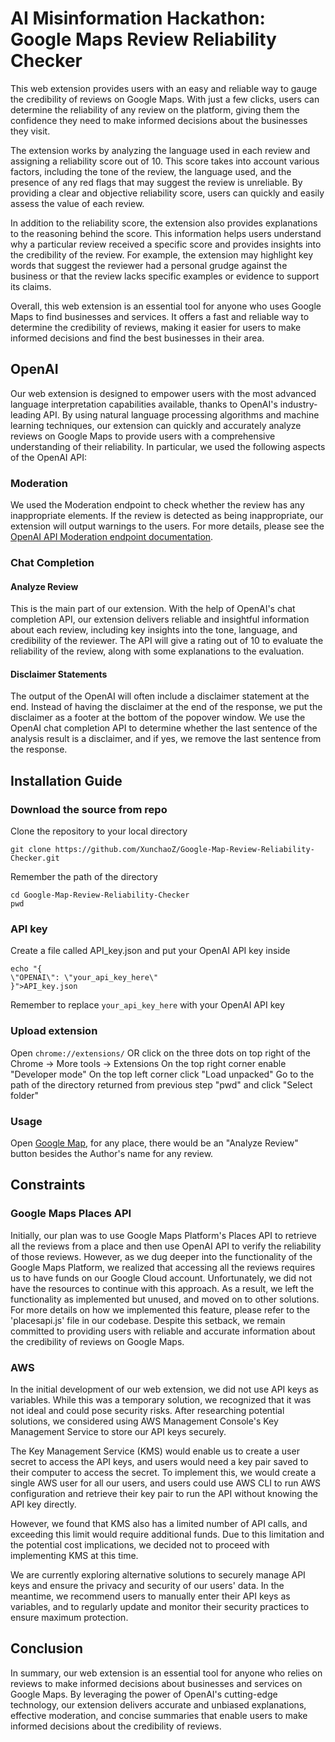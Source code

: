 # AI Misinformation Hackathon: Google Maps Review Reliability Checker

This web extension provides users with an easy and reliable way to gauge the credibility of reviews on Google Maps. With just a few clicks, users can determine the reliability of any review on the platform, giving them the confidence they need to make informed decisions about the businesses they visit.

The extension works by analyzing the language used in each review and assigning a reliability score out of 10. This score takes into account various factors, including the tone of the review, the language used, and the presence of any red flags that may suggest the review is unreliable. By providing a clear and objective reliability score, users can quickly and easily assess the value of each review.

In addition to the reliability score, the extension also provides explanations to the reasoning behind the score. This information helps users understand why a particular review received a specific score and provides insights into the credibility of the review. For example, the extension may highlight key words that suggest the reviewer had a personal grudge against the business or that the review lacks specific examples or evidence to support its claims.

Overall, this web extension is an essential tool for anyone who uses Google Maps to find businesses and services. It offers a fast and reliable way to determine the credibility of reviews, making it easier for users to make informed decisions and find the best businesses in their area.


<!---

Our web extension provides valuable information about the reliability of reviews on Google Maps. Once a user clicks the button next to a review, our extension analyzes the language used in the review and assigns a reliability score out of 10 based on various factors. These factors include the restaurant's location, rating, tone of the review, language used, and the presence of any red flags that suggest the review may be unreliable.

By presenting an objective and clear reliability score, users can quickly and easily assess the value of each review. In addition to the score, our extension also highlights key words and phrases that explain the reasoning behind the score. This information helps users understand why a particular review received a specific score and provides insights into the credibility of the review.

For example, the extension may highlight key words that suggest the reviewer had a personal grudge against the business or that the review lacks specific examples or evidence to support its claims. These insights can help users make more informed decisions about businesses and services they are considering.

Our web extension is an essential tool for anyone who uses Google Maps to find businesses and services. It provides a fast and reliable way to determine the credibility of reviews, making it easier for users to find the best businesses in their area. With our extension, users can save time and avoid unreliable reviews, ensuring they have the best experience possible.

This web extension leverages the power of OpenAI API's state-of-the-art language interpretation models to provide users with reliable and insightful information. By tapping into OpenAI's cutting-edge technology, our extension delivers accurate and unbiased explanations, effective moderation, and concise summaries that enable users to make informed decisions about the credibility of reviews on Google Maps.


-->




## OpenAI

Our web extension is designed to empower users with the most advanced language interpretation capabilities available, thanks to OpenAI's industry-leading API. By using natural language processing algorithms and machine learning techniques, our extension can quickly and accurately analyze reviews on Google Maps to provide users with a comprehensive understanding of their reliability. In particular, we used the following aspects of the OpenAI API:

### Moderation

We used the Moderation endpoint to check whether the review has any inappropriate elements. If the review is detected as being inappropriate, our extension will output warnings to the users. For more details, please see the [OpenAI API Moderation endpoint documentation](https://platform.openai.com/docs/guides/moderation/quickstart).

### Chat Completion

#### Analyze Review
This is the main part of our extension.
With the help of OpenAI's chat completion API, our extension delivers reliable and insightful information about each review, including key insights into the tone, language, and credibility of the reviewer. 
The API will give a rating out of 10 to evaluate the reliability of the review, along with some explanations to the evaluation.

#### Disclaimer Statements
The output of the OpenAI will often include a disclaimer statement at the end. Instead of having the disclaimer at the end of the response, we put the disclaimer as a footer at the bottom of the popover window.
We use the OpenAI chat completion API to determine whether the last sentence of the analysis result is a disclaimer, and if yes, we remove the last sentence from the response.

## Installation Guide

### Download the source from repo
Clone the repository to your local directory
```
git clone https://github.com/XunchaoZ/Google-Map-Review-Reliability-Checker.git
```
Remember the path of the directory
```
cd Google-Map-Review-Reliability-Checker
pwd
```
### API key
Create a file called API_key.json and put your OpenAI API key inside
```
echo "{
\"OPENAI\": \"your_api_key_here\"
}">API_key.json
```
Remember to replace ```your_api_key_here``` with your OpenAI API key

### Upload extension
Open ```chrome://extensions/``` OR click on the three dots on top right of the Chrome -> More tools -> Extensions
On the top right corner enable "Developer mode" 
On the top left corner click "Load unpacked"
Go to the path of the directory returned from previous step "pwd" and click "Select folder"

### Usage
Open [Google Map](https://www.google.com/maps), for any place, there would be an "Analyze Review" button besides the Author's name for any review.

## Constraints

### Google Maps Places API

Initially, our plan was to use Google Maps Platform's Places API to retrieve all the reviews from a place and then use OpenAI API to verify the reliability of those reviews. However, as we dug deeper into the functionality of the Google Maps Platform, we realized that accessing all the reviews requires us to have funds on our Google Cloud account. Unfortunately, we did not have the resources to continue with this approach. As a result, we left the functionality as implemented but unused, and moved on to other solutions. For more details on how we implemented this feature, please refer to the 'placesapi.js' file in our codebase. Despite this setback, we remain committed to providing users with reliable and accurate information about the credibility of reviews on Google Maps.


### AWS

In the initial development of our web extension, we did not use API keys as variables. While this was a temporary solution, we recognized that it was not ideal and could pose security risks. After researching potential solutions, we considered using AWS Management Console's Key Management Service to store our API keys securely.

The Key Management Service (KMS) would enable us to create a user secret to access the API keys, and users would need a key pair saved to their computer to access the secret. To implement this, we would create a single AWS user for all our users, and users could use AWS CLI to run AWS configuration and retrieve their key pair to run the API without knowing the API key directly.

However, we found that KMS also has a limited number of API calls, and exceeding this limit would require additional funds. Due to this limitation and the potential cost implications, we decided not to proceed with implementing KMS at this time.

We are currently exploring alternative solutions to securely manage API keys and ensure the privacy and security of our users' data. In the meantime, we recommend users to manually enter their API keys as variables, and to regularly update and monitor their security practices to ensure maximum protection.

## Conclusion

In summary, our web extension is an essential tool for anyone who relies on reviews to make informed decisions about businesses and services on Google Maps. By leveraging the power of OpenAI's cutting-edge technology, our extension delivers accurate and unbiased explanations, effective moderation, and concise summaries that enable users to make informed decisions about the credibility of reviews.

